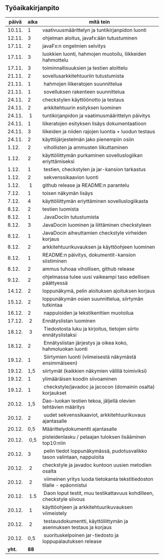 ## Työaikakirjanpito
päivä | aika | mitä tein
------| ---| ----------
10.11. | 1 | vaativuusmäärittelyn ja tuntikirjanpidon luonti
12.11. | 3 | ohjelman aloitus, javafx:ään tutustuminen
17.11. | 2 | javaFx:n ongelmien selvitys
17.11.| 3 | luokkien luonti, hahmojen muotoilu, liikkeiden hahmottelu
17.11.| 3 | toiminnallisuuksien ja testien aloittelu
21.11. | 2 | sovellusarkkitehtuuriin tutustumista
21.11. | 1 | hahmojen liikeratojen suunnittelua
21.11. | 1 | sovelluksen rakenteen suunnittelua
24.11. | 2 | checkstylen käyttöönotto ja testaus
24.11. | 2 | arkkitehtuurin esityksen luominen
24.11. | 1 | tuntikirjanpidon ja vaatimusmäärittelyn päivitys
24.11. | 1 | liikeratojen esityksen lisäys dokumentaatioon
24.11. | 3 | liikeiden ja niiden rajojen luontia + luodun testaus
24.11. | 2 | käyttöjärjestelmän jako pienempiin osiin
1.12. | 2 | vihollisten ja ammusten liikuttaminen
1.12. | 2 | käyttöliittymän purkaminen sovelluslogiikan eriyttämiseksi
1.12. | 1 | testien, checkstylen ja jar-kansion tarkastus
1.12. | 2 | sekvenssikaavion luonti
1.12. | 1 | github release ja README:n parantelu
7.12. | 1 | toisen näkymän lisäys
7.12. | 4 | käyttöliittymän eriyttäminen sovelluslogiikasta 
8.12. | 2 | testien luomista
8.12. | 1 | JavaDociin tutustumista
8.12. | 3 | JavaDocin luominen ja liittäminen checkstyleen
8.12. | 1 | JavaDocin aiheuttamien checkstyle virheiden korjaus
8.12. | 2 | arkkitehtuurikuvauksen ja käyttöohjeen luominen
8.12. | 1 | README:n päivitys, dokumentit-kansion siistiminen
8.12. | 2 | ammus tuhoaa vihollisen, github release
9.12. | 2 | ohjelmassa tulee uusi vaikeampi taso edellisen päättyessä
14.12. | 2 | loppunäkymä, pelin aloituksen ajoituksen korjaus
15.12. | 2 | loppunäkymän osien suunnittelua, siirtymän tutkintaa
16.12. | 2 | nappuloiden ja tekstikenttien muotoilua
17.12. | 2 | Ennätyslistan luominen
18.12. | 3 | Tiedostosta luku ja kirjoitus, tietojen siirto ennätyslistaksi
18.12. | 2 | Ennätyslistan järjestys ja oikea koko, hahmoluokan luonti
19.12. | 1 | Siirtymien luonti (viimeisestä näkymästä ensimmäiseen)
19.12. | 1,5| siirtymät (kaikkien näkymien välillä toimiviksi)
19.12. | 1 | ylimääräisen koodin siivoaminen
19.12. | 1 | checkstyle/javadoc ja jacocon (domainin osalta) korjaukset
20.12. | 1,5 | Dao-luokan testien tekoa, jäljellä olevien tehtävien määritys
20.12. | 2 | uudet sekvenssikaaviot, arkkitehtuurikuvaus ajantasalle
20.12. | 0,5 | Määrittelydokumentti ajantasalle
20.12. | 0,5 | pisteidenlasku / pelaajan tuloksen lisääminen top10:niin
20.12. | 3 | pelin tiedot loppunäkymässä, pudotusvalikko tason valintaan, nappuloita
20.12. | 2 | checkstyle ja javadoc kuntoon uusien metodien osalta
20.12. | 2 | viimeinen yritys luoda tietokanta tekstitiedoston tilalle - epäonnistui
20.12. | 1.5 | Daon loput testit, muu testikattavuus kohdilleen, checkstyle siivous
20.12. | 1 | käyttöohjeen ja arkkitehtuurikuvauksen viimeistely
20.12. | 2 | testausdokumentti, käyttöliittymän ja asennuksen testaus ja korjaus
20.12. | 0,5 | suorituskelpoinen jar-tiedosto ja loppupalautuksen release
**yht.** | **88**
